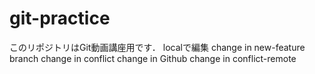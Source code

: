 # git-practice
このリポジトリはGit動画講座用です．
localで編集
change in new-feature branch
change in conflict
change in Github
change in conflict-remote